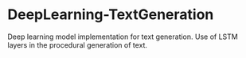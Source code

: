 # DeepLearning-TextGeneration
Deep learning model implementation for text generation. Use of LSTM layers in the procedural generation of text.
